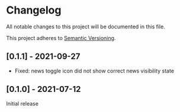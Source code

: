 # Changelog
All notable changes to this project will be documented in this file.

This project adheres to [Semantic Versioning](https://semver.org/spec/v2.0.0.html).

## [0.1.1] - 2021-09-27
- Fixed: news toggle icon did not show correct news visibility state

## [0.1.0] - 2021-07-12
Initial release